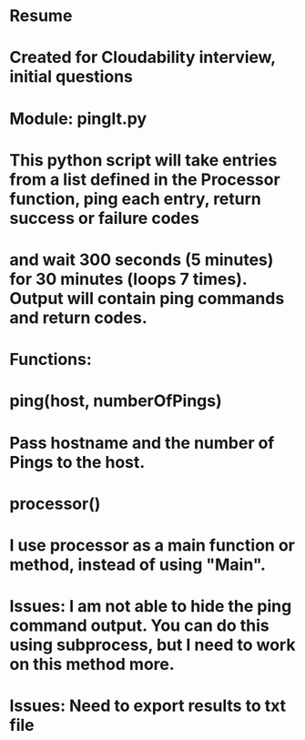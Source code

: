 # Resume
# Created for Cloudability interview, initial questions
#
# Module: pingIt.py
# This python script will take entries from a list defined in the Processor function, ping each entry, return success or failure codes
# and wait 300 seconds (5 minutes) for 30 minutes (loops 7 times). Output will contain ping commands and return codes.
# 
# Functions:
# ping(host, numberOfPings)
# Pass hostname and the number of Pings to the host.
# processor()
# I use processor as a main function or method, instead of using "Main".
#
# Issues: I am not able to hide the ping command output. You can do this using subprocess, but I need to work on this method more.
# Issues: Need to export results to txt file
